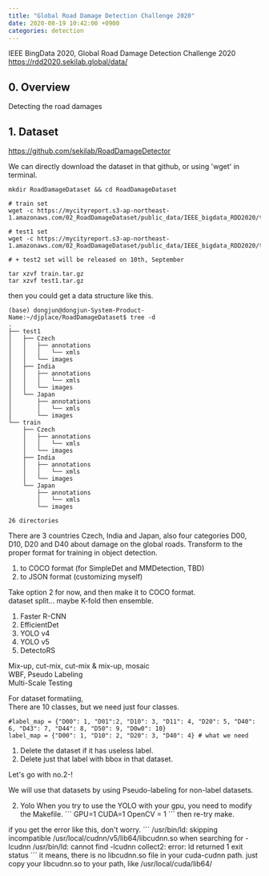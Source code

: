 ```yaml
---
title: "Global Road Damage Detection Challenge 2020"
date: 2020-08-19 10:42:00 +0900
categories: detection
---
```


IEEE BingData 2020, Global Road Damage Detection Challenge 2020    
<https://rdd2020.sekilab.global/data/>

## 0. Overview
Detecting the road damages    

## 1. Dataset
<https://github.com/sekilab/RoadDamageDetector>

We can directly download the dataset in that github, or using 'wget' in terminal.
```
mkdir RoadDamageDataset && cd RoadDamageDataset

# train set
wget -c https://mycityreport.s3-ap-northeast-1.amazonaws.com/02_RoadDamageDataset/public_data/IEEE_bigdata_RDD2020/train.tar.gz

# test1 set
wget -c https://mycityreport.s3-ap-northeast-1.amazonaws.com/02_RoadDamageDataset/public_data/IEEE_bigdata_RDD2020/test1.tar.gz

# + test2 set will be released on 10th, September

tar xzvf train.tar.gz
tar xzvf test1.tar.gz
```

then you could get a data structure like this.
```
(base) dongjun@dongjun-System-Product-Name:~/djplace/RoadDamageDataset$ tree -d
.
├── test1
│   ├── Czech
│   │   ├── annotations
│   │   │   └── xmls
│   │   └── images
│   ├── India
│   │   ├── annotations
│   │   │   └── xmls
│   │   └── images
│   └── Japan
│       ├── annotations
│       │   └── xmls
│       └── images
└── train
    ├── Czech
    │   ├── annotations
    │   │   └── xmls
    │   └── images
    ├── India
    │   ├── annotations
    │   │   └── xmls
    │   └── images
    └── Japan
        ├── annotations
        │   └── xmls
        └── images

26 directories

```

There are 3 countries Czech, India and Japan, also four categories D00, D10, D20 and D40 about damage on the global roads.
Transform to the proper format for training in object detection.    
1. to COCO format (for SimpleDet and MMDetection, TBD)    
2. to JSON format (customizing myself)    


Take option 2 for now, and then make it to COCO format.    
dataset split... maybe K-fold then ensemble.    
1. Faster R-CNN    
2. EfficientDet    
3. YOLO v4    
4. YOLO v5    
5. DetectoRS    

Mix-up, cut-mix, cut-mix & mix-up, mosaic    
WBF, Pseudo Labeling    
Multi-Scale Testing    


For dataset formatiing,    
There are 10 classes, but we need just four classes.    
```
#label_map = {"D00": 1, "D01":2, "D10": 3, "D11": 4, "D20": 5, "D40": 6, "D43": 7, "D44": 8, "D50": 9, "D0w0": 10}
label_map = {"D00": 1, "D10": 2, "D20": 3, "D40": 4} # what we need
```

1. Delete the dataset if it has useless label.    
2. Delete just that label with bbox in that dataset.    

Let's go with no.2-!    

We will use that datasets by using Pseudo-labeling for non-label datasets.    


2. Yolo
When you try to use the YOLO with your gpu, you need to modify the Makefile.
´´´
GPU=1
CUDA=1
OpenCV = 1
´´´
then re-try make.

if you get the error like this, don't worry.
´´´
/usr/bin/ld: skipping incompatible /usr/local/cudnn/v5/lib64/libcudnn.so when searching for -lcudnn
/usr/bin/ld: cannot find -lcudnn
collect2: error: ld returned 1 exit status
´´´
it means, there is no libcudnn.so file in your cuda-cudnn path.
just copy your libcudnn.so to your path, like /usr/local/cuda/lib64/

